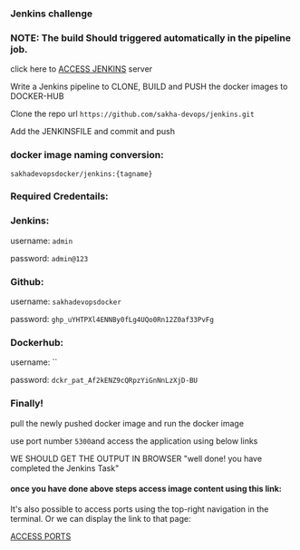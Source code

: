 
### Jenkins challenge

### NOTE: The build Should triggered automatically in the pipeline job.

click here to [ACCESS JENKINS]({{TRAFFIC_HOST1_8080}}) server

Write a Jenkins pipeline to CLONE, BUILD and PUSH the docker images to DOCKER-HUB

Clone the repo url `https://github.com/sakha-devops/jenkins.git`

Add the JENKINSFILE and commit and push

### docker image naming conversion:

 `sakhadevopsdocker/jenkins:{tagname}`

### Required Credentails:

###      Jenkins:

username: `admin`   

password: `admin@123`

###      Github:

username: `sakhadevopsdocker`

password:   `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`


###      Dockerhub:

username: ``

password: `dckr_pat_Af2kENZ9cQRpzYiGnNnLzXjD-BU`

### Finally!

pull the newly pushed docker image and run the docker image

  use port number `5300`and access the application using below links

WE SHOULD GET THE OUTPUT IN BROWSER "well done! you have completed the Jenkins Task"


#### once you have done above steps access image content using this link:

It's also possible to access ports using the top-right navigation in the terminal.
Or we can display the link to that page:

[ACCESS PORTS]({{TRAFFIC_SELECTOR}})
